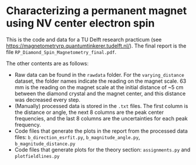 # Characterizing a permanent magnet using NV center electron spin
This is the code and data for a TU Delft research practicum (see https://magnetometryrp.quantumtinkerer.tudelft.nl/). The final report is the file `RP_Diamond_Spin_Magnetometry_final.pdf`.

The other contents are as follows:
* Raw data can be found in the `rawdata` folder. For the `varying_distance` dataset, the folder names indicate the reading on the magnet scale. 63 mm is the reading on the magnet scale at the initial distance of ~5 cm between the diamond crystal and the magnet center, and this distance was decreased every step. 
* (Manually) processed data is stored in the `.txt` files. The first column is the distance or angle, the next 8 columns are the peak center frequencies, and the last 8 columns are the uncertainties for each peak frequency.
* Code files that generate the plots in the report from the processed data files: `b_direction_esrfit.py`, `b_magnitude_angle.py`, `b_magnitude_distance.py`
* Code files that generate plots for the theory section: `assignments.py` and `plotfieldlines.py`
